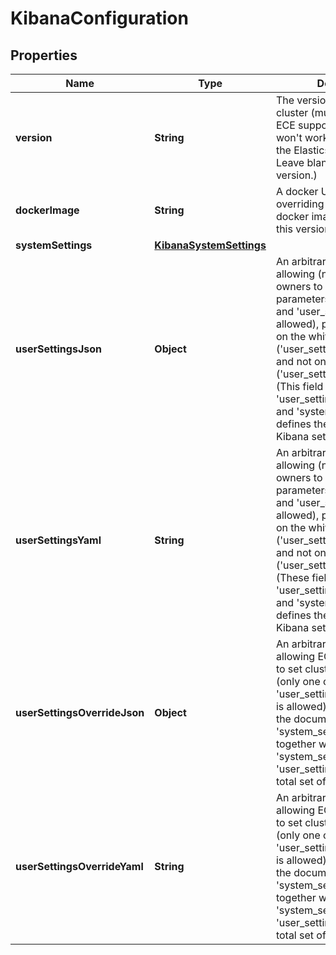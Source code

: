# KibanaConfiguration

## Properties
Name | Type | Description | Notes
------------ | ------------- | ------------- | -------------
**version** | **String** | The version of the Kibana cluster (must be one of the ECE supported versions, and won&#x27;t work unless it matches the Elasticsearch version. Leave blank to auto-detect version.) |  [optional]
**dockerImage** | **String** | A docker URI that allows overriding of the default docker image specified for this version |  [optional]
**systemSettings** | [**KibanaSystemSettings**](KibanaSystemSettings.md) |  |  [optional]
**userSettingsJson** | **Object** | An arbitrary JSON object allowing (non-admin) cluster owners to set their parameters (only one of this and &#x27;user_settings_yaml&#x27; is allowed), provided they are on the whitelist (&#x27;user_settings_whitelist&#x27;) and not on the blacklist (&#x27;user_settings_blacklist&#x27;). (This field together with &#x27;user_settings_override*&#x27; and &#x27;system_settings&#x27; defines the total set of Kibana settings) |  [optional]
**userSettingsYaml** | **String** | An arbitrary YAML object allowing (non-admin) cluster owners to set their parameters (only one of this and &#x27;user_settings_json&#x27; is allowed), provided they are on the whitelist (&#x27;user_settings_whitelist&#x27;) and not on the blacklist (&#x27;user_settings_blacklist&#x27;). (These field together with &#x27;user_settings_override*&#x27; and &#x27;system_settings&#x27; defines the total set of Kibana settings) |  [optional]
**userSettingsOverrideJson** | **Object** | An arbitrary JSON object allowing ECE admins owners to set clusters&#x27; parameters (only one of this and &#x27;user_settings_override_yaml&#x27; is allowed), ie in addition to the documented &#x27;system_settings&#x27;. (This field together with &#x27;system_settings&#x27; and &#x27;user_settings*&#x27; defines the total set of Kibana settings) |  [optional]
**userSettingsOverrideYaml** | **String** | An arbitrary YAML object allowing ECE admins owners to set clusters&#x27; parameters (only one of this and &#x27;user_settings_override_json&#x27; is allowed), ie in addition to the documented &#x27;system_settings&#x27;. (This field together with &#x27;system_settings&#x27; and &#x27;user_settings*&#x27; defines the total set of Kibana settings) |  [optional]
